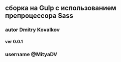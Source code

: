 ## сборка на Gulp с использованием препроцессора Sass
### autor Dmitry Kovalkov
#### ver 0.0.1
### username @MityaDV
